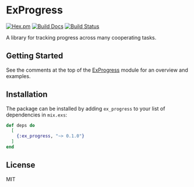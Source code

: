 # ExProgress

[![Hex.pm](https://img.shields.io/hexpm/v/ex_progress.svg)](https://hex.pm/packages/ex_progress)
[![Build Docs](https://img.shields.io/badge/hexdocs-release-blue.svg)](https://hexdocs.pm/ex_progress/ExProgress.html)
[![Build Status](https://travis-ci.org/acj/ex_progress.svg?branch=master)](https://travis-ci.org/acj/ex_progress)

A library for tracking progress across many cooperating tasks.

## Getting Started

See the comments at the top of the [ExProgress](https://hexdocs.pm/ex_progress/ExProgress.html) module
for an overview and examples.

## Installation

The package can be installed by adding `ex_progress` to your list of dependencies in `mix.exs`:

```elixir
def deps do
  [
    {:ex_progress, "~> 0.1.0"}
  ]
end
```

## License

MIT
